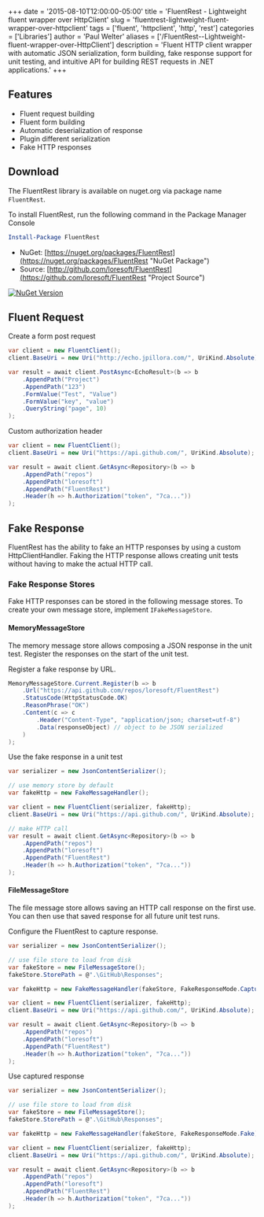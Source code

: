 ﻿+++
date = '2015-08-10T12:00:00-05:00'
title = 'FluentRest - Lightweight fluent wrapper over HttpClient'
slug = 'fluentrest-lightweight-fluent-wrapper-over-httpclient'
tags = ['fluent', 'httpclient', 'http', 'rest']
categories = ['Libraries']
author = 'Paul Welter'
aliases = ['/FluentRest--Lightweight-fluent-wrapper-over-HttpClient']
description = 'Fluent HTTP client wrapper with automatic JSON serialization, form building, fake response support for unit testing, and intuitive API for building REST requests in .NET applications.'
+++

## Features

* Fluent request building
* Fluent form building
* Automatic deserialization of response
* Plugin different serialization
* Fake HTTP responses

## Download

The FluentRest library is available on nuget.org via package name `FluentRest`.

To install FluentRest, run the following command in the Package Manager Console

```powershell
Install-Package FluentRest
```

* NuGet: [https://nuget.org/packages/FluentRest](https://nuget.org/packages/FluentRest "NuGet Package")
* Source: [http://github.com/loresoft/FluentRest](https://github.com/loresoft/FluentRest "Project Source")

[![NuGet Version](https://img.shields.io/nuget/v/FluentRest.svg?style=flat-square)](https://www.nuget.org/packages/FluentRest/)

## Fluent Request

Create a form post request

```csharp
var client = new FluentClient();
client.BaseUri = new Uri("http://echo.jpillora.com/", UriKind.Absolute);

var result = await client.PostAsync<EchoResult>(b => b
    .AppendPath("Project")
    .AppendPath("123")
    .FormValue("Test", "Value")
    .FormValue("key", "value")
    .QueryString("page", 10)
);
```

Custom authorization header

```csharp
var client = new FluentClient();
client.BaseUri = new Uri("https://api.github.com/", UriKind.Absolute);

var result = await client.GetAsync<Repository>(b => b
    .AppendPath("repos")
    .AppendPath("loresoft")
    .AppendPath("FluentRest")
    .Header(h => h.Authorization("token", "7ca..."))
);
```

## Fake Response

FluentRest has the ability to fake an HTTP responses by using a custom HttpClientHandler. Faking the HTTP response allows creating unit tests without having to make the actual HTTP call.  

### Fake Response Stores

Fake HTTP responses can be stored in the following message stores.  To create your own message store, implement `IFakeMessageStore`.

#### MemoryMessageStore

The memory message store allows composing a JSON response in the unit test.  Register the responses on the start of the unit test.


Register a fake response by URL.

```csharp
MemoryMessageStore.Current.Register(b => b
    .Url("https://api.github.com/repos/loresoft/FluentRest")
    .StatusCode(HttpStatusCode.OK)
    .ReasonPhrase("OK")
    .Content(c => c
        .Header("Content-Type", "application/json; charset=utf-8")
        .Data(responseObject) // object to be JSON serialized
    )
);
```

Use the fake response in a unit test

```csharp
var serializer = new JsonContentSerializer();

// use memory store by default
var fakeHttp = new FakeMessageHandler();

var client = new FluentClient(serializer, fakeHttp);
client.BaseUri = new Uri("https://api.github.com/", UriKind.Absolute);

// make HTTP call
var result = await client.GetAsync<Repository>(b => b
    .AppendPath("repos")
    .AppendPath("loresoft")
    .AppendPath("FluentRest")
    .Header(h => h.Authorization("token", "7ca..."))
);
```

#### FileMessageStore

The file message store allows saving an HTTP call response on the first use.  You can then use that saved response for all future unit test runs.

Configure the FluentRest to capture response.

```csharp
var serializer = new JsonContentSerializer();

// use file store to load from disk
var fakeStore = new FileMessageStore();
fakeStore.StorePath = @".\GitHub\Responses";

var fakeHttp = new FakeMessageHandler(fakeStore, FakeResponseMode.Capture);

var client = new FluentClient(serializer, fakeHttp);
client.BaseUri = new Uri("https://api.github.com/", UriKind.Absolute);

var result = await client.GetAsync<Repository>(b => b
    .AppendPath("repos")
    .AppendPath("loresoft")
    .AppendPath("FluentRest")
    .Header(h => h.Authorization("token", "7ca..."))
);
```

Use captured response

```csharp
var serializer = new JsonContentSerializer();

// use file store to load from disk
var fakeStore = new FileMessageStore();
fakeStore.StorePath = @".\GitHub\Responses";

var fakeHttp = new FakeMessageHandler(fakeStore, FakeResponseMode.Fake);

var client = new FluentClient(serializer, fakeHttp);
client.BaseUri = new Uri("https://api.github.com/", UriKind.Absolute);

var result = await client.GetAsync<Repository>(b => b
    .AppendPath("repos")
    .AppendPath("loresoft")
    .AppendPath("FluentRest")
    .Header(h => h.Authorization("token", "7ca..."))
);
```
